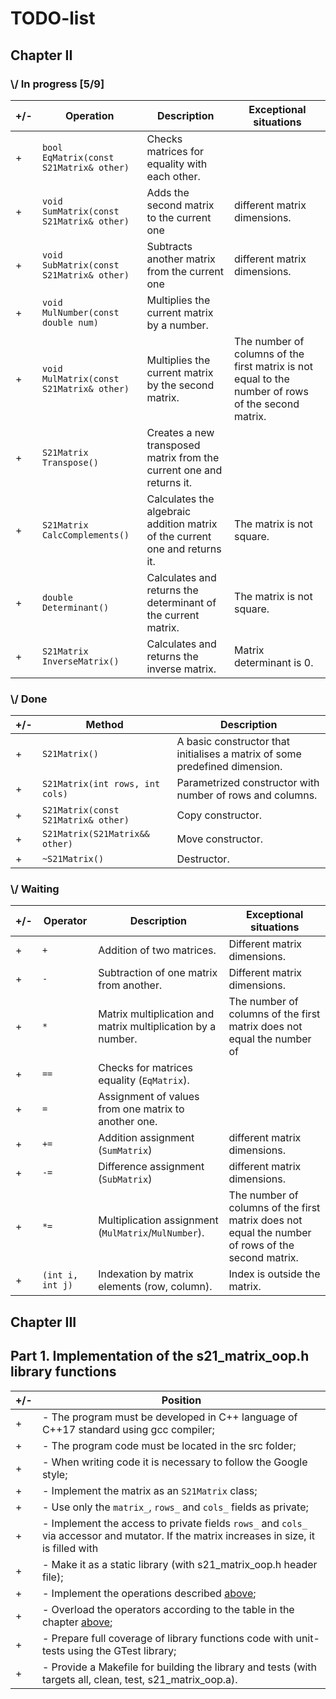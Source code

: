 # TODO-list

## Chapter II

### \\/ In progress [5/9]

|+/-| Operation | Description | Exceptional situations |
|-| ----------- | ----------- | ----------- |
|+| `bool EqMatrix(const S21Matrix& other)` | Checks matrices for equality with each other. |  |
|+| `void SumMatrix(const S21Matrix& other)` | Adds the second matrix to the current one | different matrix dimensions. |
|+| `void SubMatrix(const S21Matrix& other)` | Subtracts another matrix from the current one | different matrix dimensions. |
|+| `void MulNumber(const double num) ` | Multiplies the current matrix by a number. |  |
|+| `void MulMatrix(const S21Matrix& other)` | Multiplies the current matrix by the second matrix. | The number of columns of the first matrix is not equal to the number of rows of the second matrix. |
|+| `S21Matrix Transpose()` | Creates a new transposed matrix from the current one and returns it. |  |
|+| `S21Matrix CalcComplements()` | Calculates the algebraic addition matrix of the current one and returns it. | The matrix is not square. |
|+| `double Determinant()` | Calculates and returns the determinant of the current matrix. | The matrix is not square. |
|+| `S21Matrix InverseMatrix()` | Calculates and returns the inverse matrix. | Matrix determinant is 0. |


### \\/ Done

|+/-| Method | Description |
|-| ----------- | ----------- |
|+| `S21Matrix()` | A basic constructor that initialises a matrix of some predefined dimension. |  
|+| `S21Matrix(int rows, int cols) ` | Parametrized constructor with number of rows and columns. |
|+| `S21Matrix(const S21Matrix& other)` | Copy constructor. |
|+| `S21Matrix(S21Matrix&& other)` | Move constructor. |
|+| `~S21Matrix()` | Destructor. |


### \\/ Waiting

|+/-| Operator | Description | Exceptional situations |
|-| ----------- | ----------- | ----------- |
|+| `+`      | Addition of two matrices. | Different matrix dimensions. |
|+| `-`   | Subtraction of one matrix from another. | Different matrix dimensions. |
|+| `*`  | Matrix multiplication and matrix multiplication by a number. | The number of columns of the first matrix does not equal the number of |rows of the second matrix. |
|+| `==`  | Checks for matrices equality (`EqMatrix`). | |
|+| `=`  | Assignment of values from one matrix to another one. | |
|+| `+=`  | Addition assignment (`SumMatrix`) | different matrix dimensions. |
|+| `-=`  | Difference assignment (`SubMatrix`) | different matrix dimensions. |
|+| `*=`  | Multiplication assignment (`MulMatrix`/`MulNumber`). | The number of columns of the first matrix does not equal the number of rows of the second matrix. |
|+| `(int i, int j)`  | Indexation by matrix elements (row, column). | Index is outside the matrix. |


## Chapter III

## Part 1. Implementation of the s21_matrix_oop.h library functions
|+/-|Position|
|---|---|
|+|- The program must be developed in C++ language of C++17 standard using gcc compiler;|
|+|- The program code must be located in the src folder;|
|+|- When writing code it is necessary to follow the Google style;|
|+|- Implement the matrix as an `S21Matrix` class;|
|+|- Use only the `matrix_`, `rows_` and `cols_` fields as private;|
|+|- Implement the access to private fields `rows_` and `cols_` via accessor and mutator. If the matrix increases in size, it is filled with| zeros. If it decreases in size, the excess is simply discarded;
|+|- Make it as a static library (with s21_matrix_oop.h header file);|
|+|- Implement the operations described [above](#matrix-operations);|
|+|- Overload the operators according to the table in the chapter [above](#matrix-operations);|
|+|- Prepare full coverage of library functions code with unit-tests using the GTest library;|
|+|- Provide a Makefile for building the library and tests (with targets all, clean, test, s21_matrix_oop.a).|

